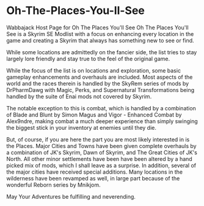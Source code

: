 # Oh-The-Places-You-ll-See
Wabbajack Host Page for Oh The Places You'll See
Oh The Places You'll See is a Skyrim SE Modlist with a focus on enhancing every location in the game and creating a Skyrim that always has something new to see or find.

While some locations are admittedly on the fancier side, the list tries to stay largely lore friendly and stay true to the feel of the original game.

While the focus of the list is on locations and exploration, some basic gameplay enhancements and overhauls are included. Most aspects of the world and the races therein is handled by the SkyRem series of mods by DrPharmDawg with Magic, Perks, and Supernatural Transformations being handled by the suite of Enai mods not covered by Skyrim.

The notable exception to this is combat, which is handled by a combination of Blade and Blunt by Simon Magus and Vigor - Enhanced Combat by Alex9ndre, making combat a much deeper experience than simply swinging the biggest stick in your inventory at enemies until they die.

But, of course, if you are here the part you are most likely interested in is the Places. Major Cities and Towns have been given complete overhauls by a combination of JK's Skyrim, Dawn of Skyrim, and The Great Cities of JK's North. All other minor settlements have been have been altered by a hand picked mix of mods, which I shall leave as a surprise. In addition, several of the major cities have received special additions. Many locations in the wilderness have been revamped as well, in large part because of the wonderful Reborn series by Mnikjom.

May Your Adventures be fulfilling and neverending.
